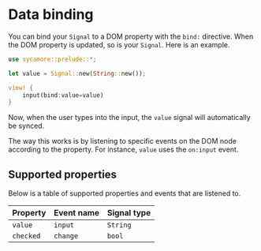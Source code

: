 # Data binding

You can bind your `Signal` to a DOM property with the `bind:` directive. When the DOM property is
updated, so is your `Signal`. Here is an example.

```rust
use sycamore::prelude::*;

let value = Signal::new(String::new());

view! {
    input(bind:value=value)
}
```

Now, when the user types into the input, the `value` signal will automatically be synced.

The way this works is by listening to specific events on the DOM node according to the property. For
instance, `value` uses the `on:input` event.

## Supported properties

Below is a table of supported properties and events that are listened to.

| Property  | Event name | Signal type |
| :-------- | :--------- | :---------- |
| `value`   | `input`    | `String`    |
| `checked` | `change`   | `bool`      |
